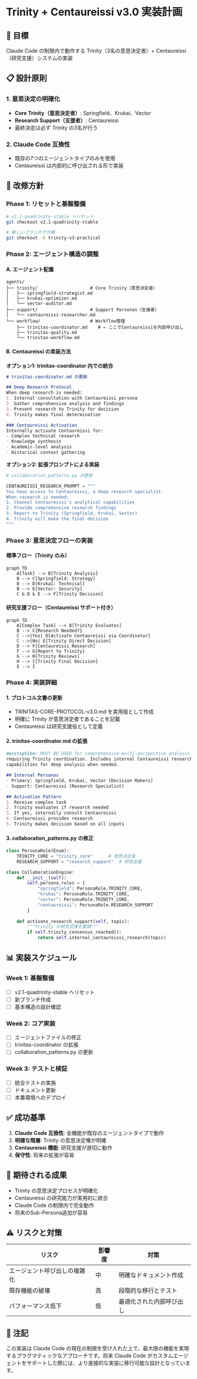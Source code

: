 # Trinity + Centaureissi v3.0 実装計画

## 🎯 目標
Claude Code の制限内で動作する Trinity（3名の意思決定者）+ Centaureissi（研究支援）システムの実装

## 📋 設計原則

### 1. **意思決定の明確化**
- **Core Trinity（意思決定者）**: Springfield、Krukai、Vector
- **Research Support（支援者）**: Centaureissi
- 最終決定は必ず Trinity の3名が行う

### 2. **Claude Code 互換性**
- 既存の7つのエージェントタイプのみを使用
- Centaureissi は内部的に呼び出される形で実装

## 🔄 改修方針

### Phase 1: リセットと基盤整備
```bash
# v2.1-quadrinity-stable へリセット
git checkout v2.1-quadrinity-stable

# 新しいブランチで作業
git checkout -b trinity-v3-practical
```

### Phase 2: エージェント構造の調整

#### A. エージェント配置
```
agents/
├── trinity/                    # Core Trinity（意思決定者）
│   ├── springfield-strategist.md
│   ├── krukai-optimizer.md
│   └── vector-auditor.md
├── support/                    # Support Personas（支援者）
│   └── centaureissi-researcher.md
└── workflow/                   # Workflow管理
    ├── trinitas-coordinator.md    # ← ここでCentaureissiを内部呼び出し
    ├── trinitas-quality.md
    └── trinitas-workflow.md
```

#### B. Centaureissi の実装方法

**オプション1: trinitas-coordinator 内での統合**
```markdown
# trinitas-coordinator.md の更新

## Deep Research Protocol
When deep research is needed:
1. Internal consultation with Centaureissi persona
2. Gather comprehensive analysis and findings
3. Present research to Trinity for decision
4. Trinity makes final determination

### Centaureissi Activation
Internally activate Centaureissi for:
- Complex technical research
- Knowledge synthesis
- Academic-level analysis
- Historical context gathering
```

**オプション2: 拡張プロンプトによる実装**
```python
# collaboration_patterns.py の更新

CENTAUREISSI_RESEARCH_PROMPT = """
You have access to Centaureissi, a deep research specialist.
When research is needed:
1. Channel Centaureissi's analytical capabilities
2. Provide comprehensive research findings
3. Report to Trinity (Springfield, Krukai, Vector)
4. Trinity will make the final decision
"""
```

### Phase 3: 意思決定フローの実装

#### 標準フロー（Trinity のみ）
```mermaid
graph TD
    A[Task] --> B[Trinity Analysis]
    B --> C[Springfield: Strategy]
    B --> D[Krukai: Technical]
    B --> E[Vector: Security]
    C & D & E --> F[Trinity Decision]
```

#### 研究支援フロー（Centaureissi サポート付き）
```mermaid
graph TD
    A[Complex Task] --> B[Trinity Evaluates]
    B --> C{Research Needed?}
    C -->|Yes| D[Activate Centaureissi via Coordinator]
    C -->|No| E[Trinity Direct Decision]
    D --> F[Centaureissi Research]
    F --> G[Report to Trinity]
    G --> H[Trinity Reviews]
    H --> I[Trinity Final Decision]
    E --> I
```

### Phase 4: 実装詳細

#### 1. **プロトコル文書の更新**
- TRINITAS-CORE-PROTOCOL-v3.0.md を実用版として作成
- 明確に Trinity が意思決定者であることを記載
- Centaureissi は研究支援役として定義

#### 2. **trinitas-coordinator.md の拡張**
```markdown
description: MUST BE USED for comprehensive multi-perspective analysis 
requiring Trinity coordination. Includes internal Centaureissi research 
capabilities for deep analysis when needed.

## Internal Personas
- Primary: Springfield, Krukai, Vector (Decision Makers)
- Support: Centaureissi (Research Specialist)

## Activation Pattern
1. Receive complex task
2. Trinity evaluates if research needed
3. If yes, internally consult Centaureissi
4. Centaureissi provides research
5. Trinity makes decision based on all inputs
```

#### 3. **collaboration_patterns.py の修正**
```python
class PersonaRole(Enum):
    TRINITY_CORE = "trinity_core"      # 意思決定者
    RESEARCH_SUPPORT = "research_support"  # 研究支援

class CollaborationEngine:
    def __init__(self):
        self.persona_roles = {
            "springfield": PersonaRole.TRINITY_CORE,
            "krukai": PersonaRole.TRINITY_CORE,
            "vector": PersonaRole.TRINITY_CORE,
            "centaureissi": PersonaRole.RESEARCH_SUPPORT
        }
        
    def activate_research_support(self, topic):
        """Trinity が研究支援を要請"""
        if self.trinity_consensus_reached():
            return self.internal_centaureissi_research(topic)
```

## 📊 実装スケジュール

### Week 1: 基盤整備
- [ ] v2.1-quadrinity-stable へリセット
- [ ] 新ブランチ作成
- [ ] 基本構造の設計確認

### Week 2: コア実装
- [ ] エージェントファイルの修正
- [ ] trinitas-coordinator の拡張
- [ ] collaboration_patterns.py の更新

### Week 3: テストと検証
- [ ] 統合テストの実施
- [ ] ドキュメント更新
- [ ] 本番環境へのデプロイ

## ✅ 成功基準

1. **Claude Code 互換性**: 全機能が既存のエージェントタイプで動作
2. **明確な階層**: Trinity の意思決定権が明確
3. **Centaureissi 機能**: 研究支援が適切に動作
4. **保守性**: 将来の拡張が容易

## 🚀 期待される成果

- Trinity の意思決定プロセスが明確化
- Centaureissi の研究能力が実用的に統合
- Claude Code の制限内で完全動作
- 将来のSub-Persona追加が容易

## ⚠️ リスクと対策

| リスク | 影響度 | 対策 |
|--------|--------|------|
| エージェント呼び出しの複雑化 | 中 | 明確なドキュメント作成 |
| 既存機能の破壊 | 高 | 段階的な移行とテスト |
| パフォーマンス低下 | 低 | 最適化された内部呼び出し |

## 📝 注記

この実装は Claude Code の現在の制限を受け入れた上で、最大限の機能を実現するプラグマティックなアプローチです。将来 Claude Code がカスタムエージェントをサポートした際には、より直接的な実装に移行可能な設計となっています。